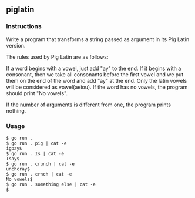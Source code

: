 ## piglatin
### Instructions
Write a program that transforms a string passed as argument in its Pig Latin version.

The rules used by Pig Latin are as follows:

If a word begins with a vowel, just add "ay" to the end.
If it begins with a consonant, then we take all consonants before the first vowel and we put them on the end of the word and add "ay" at the end.
Only the latin vowels will be considered as vowel(aeiou).
If the word has no vowels, the program should print "No vowels".

If the number of arguments is different from one, the program prints nothing.

### Usage
```
$ go run .
$ go run . pig | cat -e
igpay$
$ go run . Is | cat -e
Isay$
$ go run . crunch | cat -e
unchcray$
$ go run . crnch | cat -e
No vowels$
$ go run . something else | cat -e
$
```